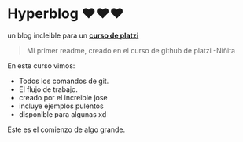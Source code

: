 # Hyperblog  ❤❤❤
un blog incleible para un [**curso de platzi**](http:/https://platzi.com/clases/git-github// "curso de platzi")
> Mi primer readme, creado en el curso de github de platzi
>-Niñita

En este curso vimos:
* Todos los comandos de git.
* El flujo de trabajo.
* creado por el increible jose
* incluye ejemplos pulentos
* disponible para algunas xd

Este es el comienzo de algo grande.